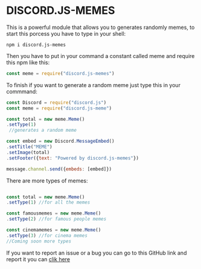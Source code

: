 # DISCORD.JS-MEMES
This is a powerful module that allows you to generates randomly memes, to start this porcess you have to type in your shell:
```yarn
npm i discord.js-memes
```
Then you have to put in your command a constant called meme and require this npm like this: 
```js
const meme = require("discord.js-memes")
```
To finish if you want to generate a random meme just type this in your commmand: 
```js
const Discord = require("discord.js")
const meme = require("discord.js-meme")

const total = new meme.Meme()
.setType(1)
 //generates a random meme

const embed = new Discord.MessageEmbed()
.setTitle("MEME")
.setImage(total)
.setFooter({text: "Powered by discord.js-memes"})

message.channel.send({embeds: [embed]})

```
There are more types of memes: 
```js

const total = new meme.Meme()
.setType(1) //for all the memes

const famousmemes = new meme.Meme()
.setType(2) //for famous people memes

const cinemamemes = new meme.Meme()
.setType(3) //for cinema memes
//Coming soon more types
```
If you want to report an issue or a bug you can go to this GitHub link and report it you can [clik here](https://github.com/PabloRNC/npm-discordjs-memes/issues)





